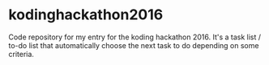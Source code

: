 # kodinghackathon2016
Code repository for my entry for the koding hackathon 2016.
It's a task list / to-do list that automatically choose the next task to do depending on some criteria. 


